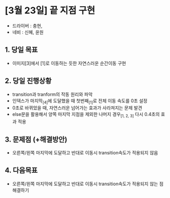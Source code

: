 # [3월 23일] 끝 지점 구현

- 드라이버 : 충현,
- 네비 : 신혜, 윤원

## 1. 당일 목표

- 이미지[3]에서 [1]로 이동하는 듯한 자연스러운 순간이동 구현

## 2. 당일 진행상황

- transition과 tranform의 작동 원리와 파악
- 인덱스가 마지막<sub>[4]</sub>에 도달했을 때 첫번째<sub>[1]</sub>로 전체 이동 속도를 0초 설정
- 0초로 바뀌었을 때, 자연스러운 넘어가는 효과가 사라져지는 문제 발견
- else문을 활용해서 양쪽 마지막 지점을 제외한 나머지 경우<sub>[1, 2, 3]</sub> 다시 0.4초의 효과 적용

## 3. 문제점 (+해결방안)

- 오른쪽/왼쪽 마지막에 도달하고 반대로 이동시 transition속도가 적용되지 않음

## 4. 다음목표

- 오른쪽/왼쪽 마지막에 도달하고 반대로 이동시 transition속도가 적용되지 않는 점 해결하기
